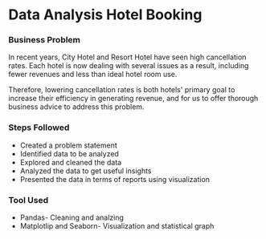 # Data Analysis Hotel Booking

### Business Problem

In recent years, City Hotel and Resort Hotel have seen high cancellation rates. Each hotel is now dealing with several issues as a result, including fewer revenues and
less than ideal hotel room use.

Therefore, lowering cancellation rates is both hotels' primary goal to increase their efficiency in generating revenue, and for us to
offer thorough business advice to address this problem.
### Steps Followed

- Created a problem statement
- Identified data to be analyzed
- Explored and cleaned the data
- Analyzed the data to get useful insights
- Presented the data in terms of reports using visualization

### Tool Used

- Pandas- Cleaning and analzing
- Matplotlip and Seaborn- Visualization and statistical graph

